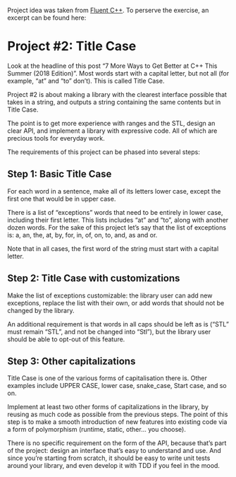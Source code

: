 Project idea was taken from [Fluent C++](https://www.fluentcpp.com/2018/06/29/7-more-ways-to-get-better-at-c-this-summer-2018-edition/).
To perserve the exercise, an excerpt can be found here:

# Project #2: Title Case

Look at the headline of this post “7 More Ways to Get Better at C++ This Summer (2018 Edition)”.
Most words start with a capital letter, but not all (for example, “at” and “to” don’t).
This is called Title Case.

Project #2 is about making a library with the clearest interface possible that takes in a string, and outputs a string containing the same contents but in Title Case.

The point is to get more experience with ranges and the STL, design an clear API, and implement a library with expressive code. All of which are precious tools for everyday work.

The requirements of this project can be phased into several steps:

## Step 1: Basic Title Case

For each word in a sentence, make all of its letters lower case, except the first one that would be in upper case.

There is a list of “exceptions” words that need to be entirely in lower case, including their first letter.
This lists includes “at” and “to”, along with another dozen words.
For the sake of this project let’s say that the list of exceptions is: a, an, the, at, by, for, in, of, on, to, and, as and or.

Note that in all cases, the first word of the string must start with a capital letter.

## Step 2: Title Case with customizations

Make the list of exceptions customizable: the library user can add new exceptions, replace the list with their own, or add words that should not be changed by the library.

An additional requirement is that words in all caps should be left as is (“STL” must remain “STL”, and not be changed into “Stl”), but the library user should be able to opt-out of this feature.

## Step 3: Other capitalizations

Title Case is one of the various forms of capitalisation there is.
Other examples include UPPER CASE, lower case, snake_case, Start case, and so on.

Implement at least two other forms of capitalizations in the library, by reusing as much code as possible from the previous steps.
The point of this step is to make a smooth introduction of new features into existing code via a form of polymorphism (runtime, static, other… you choose).

There is no specific requirement on the form of the API, because that’s part of the project:
design an interface that’s easy to understand and use.
And since you’re starting from scratch, it should be easy to write unit tests around your library, and even develop it with TDD if you feel in the mood.
